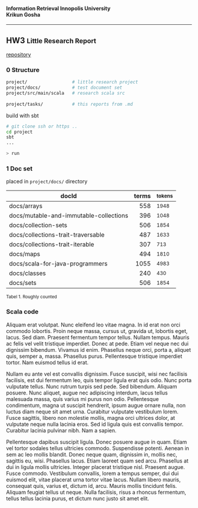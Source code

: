#### Information Retrieval <span class="right">Innopolis University <br> Krikun Gosha</span>

-------------------------------------------------------------------------------

## HW3 <small>Little Research Report</small>

[repository](https://gitlab.com/krikun/ir-qq)

### 0 Structure

```bash
project/                 # little research project
project/docs/            # test document set
project/src/main/scala   # research scala src
                      
project/tasks/           # this reports from .md
```

build with sbt

```bash
# git clone ssh or https ..
cd project
sbt
...

> run
```

### 1 Doc set

placed in `project/docs/` directory

| docId | terms | <small> tokens </small> |
| ----- | ------: | :-------- |
| docs/arrays | 558 | <small> 1948 </small> |
| docs/mutable-and-immutable-collections | 396 | <small> 1048 </small> |
| docs/collection-sets | 506 | <small> 1854 </small> |
| docs/collections-trait-traversable | 487 | <small> 1633 </small> |
| docs/collections-trait-iterable | 307 | <small> 713 </small> |
| docs/maps | 494 | <small> 1810 </small> |
| docs/scala-for-java-programmers | 1055 | <small> 4983 </small> |
| docs/classes | 240 | <small> 430 </small> |
| docs/sets | 506 | <small> 1854 </small> |

<small class="center">Tabel 1. Roughly counted</small>


### Scala code




Aliquam erat volutpat.  Nunc eleifend leo vitae magna.  In id erat non orci commodo lobortis.  Proin neque massa, cursus ut, gravida ut, lobortis eget, lacus.  Sed diam.  Praesent fermentum tempor tellus.  Nullam tempus.  Mauris ac felis vel velit tristique imperdiet.  Donec at pede.  Etiam vel neque nec dui dignissim bibendum.  Vivamus id enim.  Phasellus neque orci, porta a, aliquet quis, semper a, massa.  Phasellus purus.  Pellentesque tristique imperdiet tortor.  Nam euismod tellus id erat.

Nullam eu ante vel est convallis dignissim.  Fusce suscipit, wisi nec facilisis facilisis, est dui fermentum leo, quis tempor ligula erat quis odio.  Nunc porta vulputate tellus.  Nunc rutrum turpis sed pede.  Sed bibendum.  Aliquam posuere.  Nunc aliquet, augue nec adipiscing interdum, lacus tellus malesuada massa, quis varius mi purus non odio.  Pellentesque condimentum, magna ut suscipit hendrerit, ipsum augue ornare nulla, non luctus diam neque sit amet urna.  Curabitur vulputate vestibulum lorem.  Fusce sagittis, libero non molestie mollis, magna orci ultrices dolor, at vulputate neque nulla lacinia eros.  Sed id ligula quis est convallis tempor.  Curabitur lacinia pulvinar nibh.  Nam a sapien.

Pellentesque dapibus suscipit ligula.  Donec posuere augue in quam.  Etiam vel tortor sodales tellus ultricies commodo.  Suspendisse potenti.  Aenean in sem ac leo mollis blandit.  Donec neque quam, dignissim in, mollis nec, sagittis eu, wisi.  Phasellus lacus.  Etiam laoreet quam sed arcu.  Phasellus at dui in ligula mollis ultricies.  Integer placerat tristique nisl.  Praesent augue.  Fusce commodo.  Vestibulum convallis, lorem a tempus semper, dui dui euismod elit, vitae placerat urna tortor vitae lacus.  Nullam libero mauris, consequat quis, varius et, dictum id, arcu.  Mauris mollis tincidunt felis.  Aliquam feugiat tellus ut neque.  Nulla facilisis, risus a rhoncus fermentum, tellus tellus lacinia purus, et dictum nunc justo sit amet elit.


 





